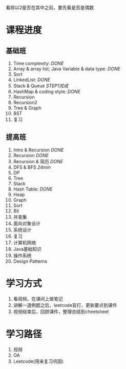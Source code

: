 看除以2是否在其中之前，要先看是否是偶数

# 课程进度
## 基础班
1. Time complexity: *DONE*
2. Array & array list; Java Variable & data type: *DONE*
3. Sort
4. LinkedList: *DONE*
5. Stack & Queue *STEP1完成* 
6. HashMap & coding style: *DONE*
7. Recursion
8. Recursion2
9. Tree & Graph
10. BST
11. 复习

## 提高班
1. Intro & Recursion *DONE*
2. Recursion *DONE*
3. Recursion & 简历 *DONE*
4. DFS & BFS *24min*
5. DP
6. Tree
7. Stack
8. Hash Table: *DONE*
9. Heap
10. Graph
11. Sort
12. Bit
13. 并查集
14. 面向对象设计
15. 系统设计
16. 复习
17. 计算机网络
18. Java基础知识
19. 操作系统
20. Design Patterns

# 学习方式
1. 看视频，在课间上做笔记
2. 讲解一道例题之后，leetcode盲打，更新要点到课件
3. 视频结束后，回顾课件，整理总结到cheetsheet

# 学习路径
1. 视频
2. OA 
3. Leetcode(用来复习巩固)